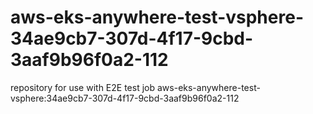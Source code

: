 # aws-eks-anywhere-test-vsphere-34ae9cb7-307d-4f17-9cbd-3aaf9b96f0a2-112
repository for use with E2E test job aws-eks-anywhere-test-vsphere:34ae9cb7-307d-4f17-9cbd-3aaf9b96f0a2-112
